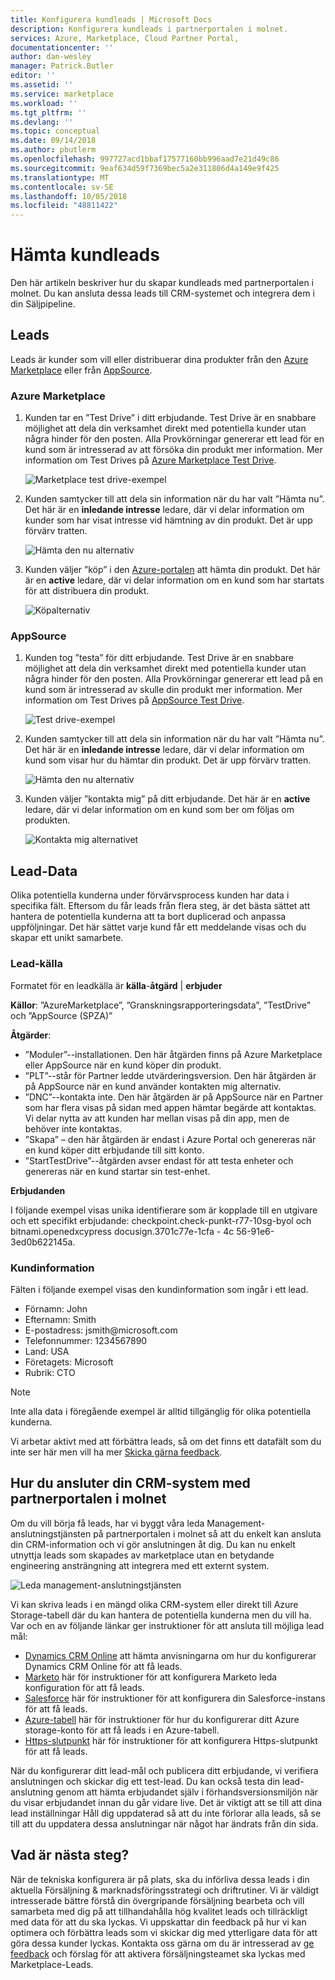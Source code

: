```yaml
---
title: Konfigurera kundleads | Microsoft Docs
description: Konfigurera kundleads i partnerportalen i molnet.
services: Azure, Marketplace, Cloud Partner Portal,
documentationcenter: ''
author: dan-wesley
manager: Patrick.Butler
editor: ''
ms.assetid: ''
ms.service: marketplace
ms.workload: ''
ms.tgt_pltfrm: ''
ms.devlang: ''
ms.topic: conceptual
ms.date: 09/14/2018
ms.author: pbutlerm
ms.openlocfilehash: 997727acd1bbaf17577160bb996aad7e21d49c86
ms.sourcegitcommit: 9eaf634d59f7369bec5a2e311806d4a149e9f425
ms.translationtype: MT
ms.contentlocale: sv-SE
ms.lasthandoff: 10/05/2018
ms.locfileid: "48811422"
---
```

<a name="get-customer-leads"></a>Hämta kundleads
==================

Den här artikeln beskriver hur du skapar kundleads med partnerportalen i molnet. Du kan ansluta dessa leads till CRM-systemet och integrera dem i din Säljpipeline.

## <a name="leads"></a>Leads

Leads är kunder som vill eller distribuerar dina produkter från den [Azure Marketplace](https://azuremarketplace.microsoft.com/) eller från [AppSource](https://appsource.microsoft.com).

### <a name="azure-marketplace"></a>Azure Marketplace

1.  Kunden tar en ”Test Drive” i ditt erbjudande. Test Drive är en snabbare möjlighet att dela din verksamhet direkt med potentiella kunder utan några hinder för den posten. Alla Provkörningar genererar ett lead för en kund som är intresserad av att försöka din produkt mer information. Mer information om Test Drives på [Azure Marketplace Test Drive](https://azuremarketplace.azureedge.net/documents/azure-marketplace-test-drive-program.pdf).

    ![Marketplace test drive-exempel](./media/cloud-partner-portal-get-customer-leads/test-drive-offer.png)
 

<!-- -->

2.  Kunden samtycker till att dela sin information när du har valt ”Hämta nu”. Det här är en **inledande intresse** ledare, där vi delar information om kunder som har visat intresse vid hämtning av din produkt. Det är upp förvärv tratten.

    ![Hämta den nu alternativ](./media/cloud-partner-portal-get-customer-leads/get-it-now-button.png)

3.  Kunden väljer ”köp” i den [Azure-portalen](https://portal.azure.com/) att hämta din produkt. Det här är en **active** ledare, där vi delar information om en kund som har startats för att distribuera din produkt.

    ![Köpalternativ](./media/cloud-partner-portal-get-customer-leads/purchase-button.png)


### <a name="appsource"></a>AppSource

1.  Kunden tog ”testa” för ditt erbjudande. Test Drive är en snabbare möjlighet att dela din verksamhet direkt med potentiella kunder utan några hinder för den posten. Alla Provkörningar genererar ett lead på en kund som är intresserad av skulle din produkt mer information. Mer information om Test Drives på [AppSource Test Drive](https://appsource.microsoft.com/blogs/want-to-try-an-app-take-a-test-drive).

    ![Test drive-exempel](./media/cloud-partner-portal-get-customer-leads/test-drive-offer-2.png)

2.  Kunden samtycker till att dela sin information när du har valt ”Hämta nu”. Det här är en **inledande intresse** ledare, där vi delar information om kund som visar hur du hämtar din produkt. Det är upp förvärv tratten.

      ![Hämta den nu alternativ](./media/cloud-partner-portal-get-customer-leads/get-it-now-button-2.png)


3.  Kunden väljer ”kontakta mig” på ditt erbjudande. Det här är en **active** ledare, där vi delar information om en kund som ber om följas om produkten.

    ![Kontakta mig alternativet](./media/cloud-partner-portal-get-customer-leads/contact-me-image.png)

<a name="lead-data"></a>Lead-Data
---------

Olika potentiella kunderna under förvärvsprocess kunden har data i specifika fält. Eftersom du får leads från flera steg, är det bästa sättet att hantera de potentiella kunderna att ta bort duplicerad och anpassa uppföljningar. Det här sättet varje kund får ett meddelande visas och du skapar ett unikt samarbete.

### <a name="lead-source"></a>Lead-källa

Formatet för en leadkälla är **källa**-**åtgärd** |  **erbjuder**

**Källor**: ”AzureMarketplace”, ”Granskningsrapporteringsdata”, ”TestDrive” och ”AppSource (SPZA)”

**Åtgärder**:
- ”Moduler”--installationen. Den här åtgärden finns på Azure Marketplace eller AppSource när en kund köper din produkt.
- ”PLT”--står för Partner ledde utvärderingsversion. Den här åtgärden är på AppSource när en kund använder kontakten mig alternativ.
- ”DNC”--kontakta inte. Den här åtgärden är på AppSource när en Partner som har flera visas på sidan med appen hämtar begärde att kontaktas. Vi delar nytta av att kunden har mellan visas på din app, men de behöver inte kontaktas.
- ”Skapa” – den här åtgärden är endast i Azure Portal och genereras när en kund köper ditt erbjudande till sitt konto.
- ”StartTestDrive”--åtgärden avser endast för att testa enheter och genereras när en kund startar sin test-enhet.

**Erbjudanden**

I följande exempel visas unika identifierare som är kopplade till en utgivare och ett specifikt erbjudande: checkpoint.check-punkt-r77-10sg-byol och bitnami.openedxcypress docusign.3701c77e-1cfa - 4c 56-91e6-3ed0b622145a.


### <a name="customer-info"></a>Kundinformation

Fälten i följande exempel visas den kundinformation som ingår i ett lead.
- Förnamn: John
- Efternamn: Smith
- E-postadress: jsmith\@microsoft.com
- Telefonnummer: 1234567890
- Land: USA
- Företagets: Microsoft
- Rubrik: CTO

>[!Note]
>Inte alla data i föregående exempel är alltid tillgänglig för olika potentiella kunderna.

Vi arbetar aktivt med att förbättra leads, så om det finns ett datafält som du inte ser här men vill ha mer [Skicka gärna feedback](mailto:AzureMarketOnboard@microsoft.com).

<a name="how-to-connect-your-crm-system-with-the-cloud-partner-portal"></a>Hur du ansluter din CRM-system med partnerportalen i molnet
------------------------------------------------------------

Om du vill börja få leads, har vi byggt våra leda Management-anslutningstjänsten på partnerportalen i molnet så att du enkelt kan ansluta din CRM-information och vi gör anslutningen åt dig. Du kan nu enkelt utnyttja leads som skapades av marketplace utan en betydande engineering ansträngning att integrera med ett externt system.

![Leda management-anslutningstjänsten](./media/cloud-partner-portal-get-customer-leads/lead-management-connector.png)

Vi kan skriva leads i en mängd olika CRM-system eller direkt till Azure Storage-tabell där du kan hantera de potentiella kunderna men du vill ha. Var och en av följande länkar ger instruktioner för att ansluta till möjliga lead mål:

-   [Dynamics CRM Online](./cloud-partner-portal-lead-management-instructions-dynamics.md) att hämta anvisningarna om hur du konfigurerar Dynamics CRM Online för att få leads.
-   [Marketo](./cloud-partner-portal-lead-management-instructions-marketo.md) här för instruktioner för att konfigurera Marketo leda konfiguration för att få leads.
-    [Salesforce](./cloud-partner-portal-lead-management-instructions-salesforce.md) här för instruktioner för att konfigurera din Salesforce-instans för att få leads.
-    [Azure-tabell](./cloud-partner-portal-lead-management-instructions-azure-table.md) här för instruktioner för hur du konfigurerar ditt Azure storage-konto för att få leads i en Azure-tabell.
-   [Https-slutpunkt](./cloud-partner-portal-lead-management-instructions-https.md) här för instruktioner för att konfigurera Https-slutpunkt för att få leads.

När du konfigurerar ditt lead-mål och publicera ditt erbjudande, vi verifiera anslutningen och skickar dig ett test-lead. Du kan också testa din lead-anslutning genom att hämta erbjudandet själv i förhandsversionsmiljön när du visar erbjudandet innan du går vidare live. Det är viktigt att se till att dina lead inställningar Håll dig uppdaterad så att du inte förlorar alla leads, så se till att du uppdatera dessa anslutningar när något har ändrats från din sida.

<a name="what-next"></a>Vad är nästa steg?
----------

När de tekniska konfigurera är på plats, ska du införliva dessa leads i din aktuella Försäljning & marknadsföringsstrategi och driftrutiner. Vi är väldigt intresserade bättre förstå din övergripande försäljning bearbeta och vill samarbeta med dig på att tillhandahålla hög kvalitet leads och tillräckligt med data för att du ska lyckas. Vi uppskattar din feedback på hur vi kan optimera och förbättra leads som vi skickar dig med ytterligare data för att göra dessa kunder lyckas. Kontakta oss gärna om du är intresserad av [ge feedback](mailto:AzureMarketOnboard@microsoft.com) och förslag för att aktivera försäljningsteamet ska lyckas med Marketplace-Leads.
